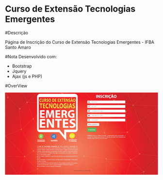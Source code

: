 Curso de Extensão Tecnologias Emergentes
==========================

#Descrição

Página de Inscrição do Curso de Extensão Tecnologias Emergentes - IFBA Santo Amaro

#Nota
Desenvolvido com:
* Bootstrap 
* Jquery
* Ajax (js e PHP)

#OverView

![Alt text](https://github.com/LuisAraujo/Curso-Extensao-Tec-Emerg/blob/master/showPage.png?raw=true "Página CETE")


